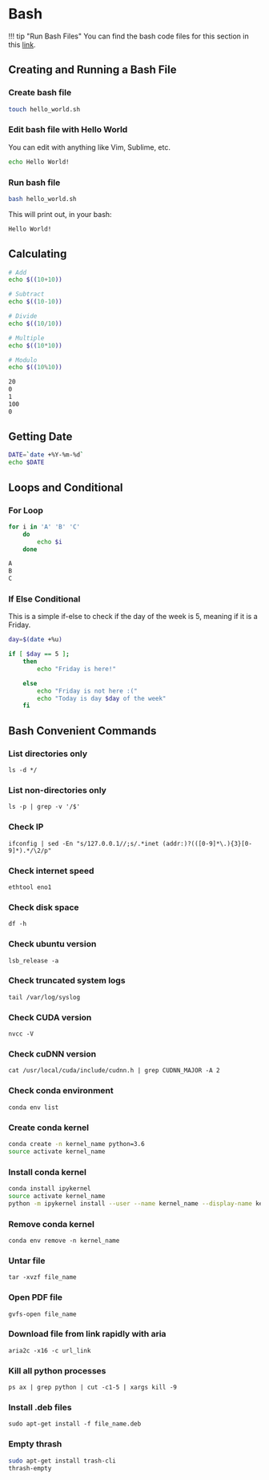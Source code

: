 # Bash

!!! tip "Run Bash Files"
    You can find the bash code files for this section in this [link](https://github.com/ritchieng/deep-learning-wizard/blob/master/docs/programming/bash).

## Creating and Running a Bash File

### Create bash file
```bash
touch hello_world.sh
```

### Edit bash file with Hello World 
You can edit with anything like Vim, Sublime, etc.

```bash
echo Hello World!
```

### Run bash file
```bash
bash hello_world.sh
```

This will print out, in your bash:
```bash
Hello World!
```

## Calculating

```bash
# Add
echo $((10+10))

# Subtract
echo $((10-10))

# Divide
echo $((10/10))

# Multiple
echo $((10*10))

# Modulo
echo $((10%10))
```

```bash
20
0
1
100
0
```

## Getting Date

```bash
DATE=`date +%Y-%m-%d`
echo $DATE
```

## Loops and Conditional

### For Loop

```bash
for i in 'A' 'B' 'C'
    do
        echo $i
    done
```

```bash
A
B
C
```

### If Else Conditional

This is a simple if-else to check if the day of the week is 5, meaning if it is a Friday.

```bash
day=$(date +%u)

if [ $day == 5 ];
    then
        echo "Friday is here!"

    else
        echo "Friday is not here :("
        echo "Today is day $day of the week"
    fi
```

## Bash Convenient Commands

### List directories only
`ls -d */`

### List non-directories only
`ls -p | grep -v '/$'`

### Check IP
`ifconfig | sed -En "s/127.0.0.1//;s/.*inet (addr:)?(([0-9]*\.){3}[0-9]*).*/\2/p"`

### Check internet speed
`ethtool eno1`

### Check disk space
`df -h`

### Check ubuntu version
`lsb_release -a`

### Check truncated system logs
`tail /var/log/syslog`

### Check CUDA version
`nvcc -V`

### Check cuDNN version
`cat /usr/local/cuda/include/cudnn.h | grep CUDNN_MAJOR -A 2`

### Check conda environment
`conda env list`

### Create conda kernel
```bash
conda create -n kernel_name python=3.6
source activate kernel_name
```

### Install conda kernel
```bash
conda install ipykernel
source activate kernel_name
python -m ipykernel install --user --name kernel_name --display-name kernel_name
```

### Remove conda kernel
`conda env remove -n kernel_name`

### Untar file
`tar -xvzf file_name`

### Open PDF file
`gvfs-open file_name`

### Download file from link rapidly with aria
`aria2c -x16 -c url_link`

### Kill all python processes
`ps ax | grep python | cut -c1-5 | xargs kill -9`

### Install .deb files
`sudo apt-get install -f file_name.deb`

### Empty thrash
```bash
sudo apt-get install trash-cli
thrash-empty
```